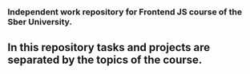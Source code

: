 ### Independent work repository for Frontend JS course of the Sber University.
## In this repository tasks and projects are separated by the topics of the course.